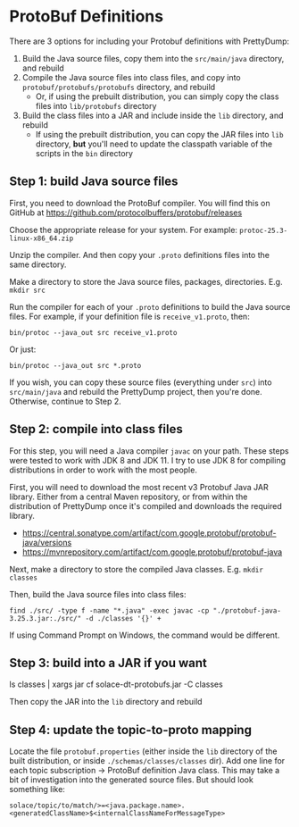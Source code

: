 # ProtoBuf Definitions




There are 3 options for including your Protobuf definitions with PrettyDump:

1. Build the Java source files, copy them into the `src/main/java` directory, and rebuild
1. Compile the Java source files into class files, and copy into `protobuf/protobufs/protobufs` directory, and rebuild
    - Or, if using the prebuilt distribution, you can simply copy the class files into `lib/protobufs` directory
1. Build the class files into a JAR and include inside the `lib` directory, and rebuild
    - If using the prebuilt distribution, you can copy the JAR files into `lib` directory, **but** you'll need to update the classpath variable of the scripts in the `bin` directory


## Step 1: build Java source files

First, you need to download the ProtoBuf compiler.  You will find this on GitHub at https://github.com/protocolbuffers/protobuf/releases

Choose the appropriate release for your system. For example: `protoc-25.3-linux-x86_64.zip`

Unzip the compiler.  And then copy your `.proto` definitions files into the same directory.

Make a directory to store the Java source files, packages, directories.  E.g. `mkdir src`

Run the compiler for each of your `.proto` definitions to build the Java source files.
For example, if your definition file is `receive_v1.proto`, then:
```
bin/protoc --java_out src receive_v1.proto
```

Or just:
```
bin/protoc --java_out src *.proto
```

If you wish, you can copy these source files (everything under `src`) into `src/main/java` and rebuild the PrettyDump project, then you're done.  Otherwise, continue to Step 2.


## Step 2: compile into class files

For this step, you will need a Java compiler `javac` on your path.  These steps were tested to work with JDK 8 and JDK 11.
I try to use JDK 8 for compiling distributions in order to work with the most people.

First, you will need to download the most recent v3 Protobuf Java JAR library.  Either from a central Maven repository, or from within
the distribution of PrettyDump once it's compiled and downloads the required library.

- https://central.sonatype.com/artifact/com.google.protobuf/protobuf-java/versions
- https://mvnrepository.com/artifact/com.google.protobuf/protobuf-java

Next, make a directory to store the compiled Java classes.  E.g. `mkdir classes`

Then, build the Java source files into class files:
```
find ./src/ -type f -name "*.java" -exec javac -cp "./protobuf-java-3.25.3.jar:./src/" -d ./classes '{}' +
```

If using Command Prompt on Windows, the command would be different.


## Step 3: build into a JAR if you want

ls classes | xargs jar cf solace-dt-protobufs.jar -C classes

Then copy the JAR into the `lib` directory and rebuild




## Step 4: update the topic-to-proto mapping

Locate the file `protobuf.properties` (either inside the `lib` directory of the built distribution, or inside `./schemas/classes/classes` dir).  Add one line for each topic subscription -> ProtoBuf definition Java class.  This may take a bit of investigation into the generated source files.  But should look something like:
```
solace/topic/to/match/>=<java.package.name>.<generatedClassName>$<internalClassNameForMessageType>
```






